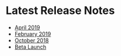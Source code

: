 # Latest Release Notes

 - [April 2019](release-notes/2019-04-05/april-2019.md)
 - [February 2019](release-notes/2019-02-15/february-2019.md)
 - [October 2018](https://medium.com/gitpod/gitpod-october-2018-release-672c91294b40)
 - [Beta Launch](https://medium.com/gitpod/gitpod-gitpod-online-ide-for-github-6296b907a886)
